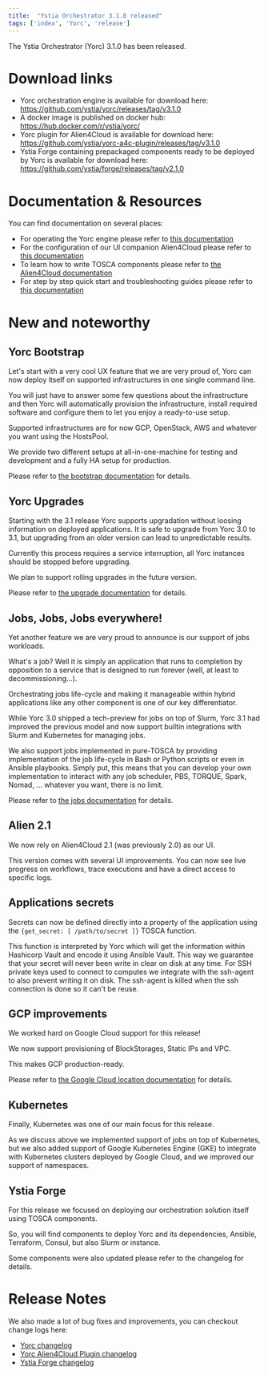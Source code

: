 ```yaml
---
title:  "Ystia Orchestrator 3.1.0 released"
tags: ['index', 'Yorc', 'release']
---
```


The Ystia Orchestrator (Yorc) 3.1.0 has been released.

# Download links

- Yorc orchestration engine is available for download here: <https://github.com/ystia/yorc/releases/tag/v3.1.0>
- A docker image is published on docker hub: <https://hub.docker.com/r/ystia/yorc/>
- Yorc plugin for Alien4Cloud is available for download here: <https://github.com/ystia/yorc-a4c-plugin/releases/tag/v3.1.0>
- Ystia Forge containing prepackaged components ready to be deployed by Yorc is available for download here: <https://github.com/ystia/forge/releases/tag/v2.1.0>

# Documentation & Resources

You can find documentation on several places:

- For operating the Yorc engine please refer to [this documentation](https://yorc.readthedocs.io/en/v3.1.0/)
- For the configuration of our UI companion Alien4Cloud please refer to [this documentation](https://yorc-a4c-plugin.readthedocs.io/en/v3.1.0/)
- To learn how to write TOSCA components please refer to [the Alien4Cloud documentation](http://alien4cloud.github.io/#/documentation/2.1.0/devops_guide/dev_ops_guide.html)
- For step by step quick start and troubleshooting guides please refer to [this documentation](https://github.com/ystia/yorc-guides/)

# New and noteworthy

## Yorc Bootstrap

Let's start with a very cool UX feature that we are very proud of, Yorc can now deploy itself on supported infrastructures in one single command line.

You will just have to answer some few questions about the infrastructure and then Yorc will automatically provision the infrastructure, install required software and configure them to let you enjoy a ready-to-use setup.

Supported infrastructures are for now GCP, OpenStack, AWS and whatever you want using the HostsPool.

We provide two different setups at all-in-one-machine for testing and development and a fully HA setup for production.

Please refer to [the bootstrap documentation](https://yorc.readthedocs.io/en/v3.1.0/bootstrap.html) for details.

## Yorc Upgrades

Starting with the 3.1 release Yorc supports upgradation without loosing information on deployed applications. It is safe to upgrade from Yorc 3.0 to 3.1, but upgrading from an older version can lead to unpredictable results.

Currently this process requires a service interruption, all Yorc instances should be stopped before upgrading.

We plan to support rolling upgrades in the future version.  

Please refer to [the upgrade documentation](https://yorc.readthedocs.io/en/v3.1.0/upgrade.html) for details.

## Jobs, Jobs, Jobs everywhere!

Yet another feature we are very proud to announce is our support of jobs workloads.

What's a job? Well it is simply an application that runs to completion by opposition to a service that is designed to run forever (well, at least to decommissioning...).

Orchestrating jobs life-cycle and making it manageable within hybrid applications like any other component is one of our key differentiator.

While Yorc 3.0 shipped a tech-preview for jobs on top of Slurm, Yorc 3.1 had improved the previous model  and now support builtin integrations with Slurm and Kubernetes for managing jobs.

We also support jobs implemented in pure-TOSCA by providing implementation of the job life-cycle in Bash or Python scripts or even in Ansible playbooks. Simply put, this means that you can develop your own implementation to interact with any job scheduler, PBS, TORQUE, Spark, Nomad, ... whatever you want, there is no limit.

Please refer to [the jobs documentation](https://yorc-a4c-plugin.readthedocs.io/en/v3.1.0/jobs.html) for details.

## Alien 2.1

We now rely on Alien4Cloud 2.1 (was previously 2.0) as our UI.

This version comes with several UI improvements. You can now see live progress on workflows, trace executions and have a direct access to specific logs.

## Applications secrets

Secrets can now be defined directly into a property of the application using the `{get_secret: [ /path/to/secret ]}` TOSCA function.

This function is interpreted by Yorc which will get the information within Hashicorp Vault and encode it using Ansible Vault. This way we guarantee that your secret will never been write in clear on disk at any time. For SSH private keys used to connect to computes we integrate with the ssh-agent to also prevent writing it on disk. The ssh-agent is killed when the ssh connection is done so it can't be reuse.

## GCP improvements

We worked hard on Google Cloud support for this release!

We now support provisioning of BlockStorages, Static IPs and VPC.

This makes GCP production-ready.

Please refer to [the Google Cloud location documentation](https://yorc-a4c-plugin.readthedocs.io/en/v3.1.0/location.html#configure-a-google-cloud-platform-location) for details.

## Kubernetes

Finally, Kubernetes was one of our main focus for this release.

As we discuss above we implemented support of jobs on top of Kubernetes, but we also added support of Google Kubernetes Engine (GKE) to integrate with Kubernetes clusters deployed by Google Cloud, and we improved our support of namespaces.

## Ystia Forge

For this release we focused on deploying our orchestration solution itself using TOSCA components.

So, you will find components to deploy Yorc and its dependencies, Ansible, Terraform, Consul, but also Slurm or instance.

Some components were also updated please refer to the changelog for details.

# Release Notes

We also made a lot of bug fixes and improvements, you can checkout change logs here:

- [Yorc changelog](https://github.com/ystia/yorc/blob/v3.1.0/CHANGELOG.md)
- [Yorc Alien4Cloud Plugin changelog](https://github.com/ystia/yorc-a4c-plugin/blob/v3.1.0/CHANGELOG.md)
- [Ystia Forge changelog](https://github.com/ystia/forge/blob/v2.1.0/CHANGELOG.md)
